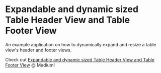 # Expandable and dynamic sized Table Header View and Table Footer View

An example application on how to dynamically expand and resize a table view's header and footer views.

Check out [Expandable and dynamic sized Table Header View and Table Footer View](https://medium.com/@thomsmed/expandable-and-dynamic-sized-table-header-view-and-table-footer-view-6611ce0265b4) @ Medium!

